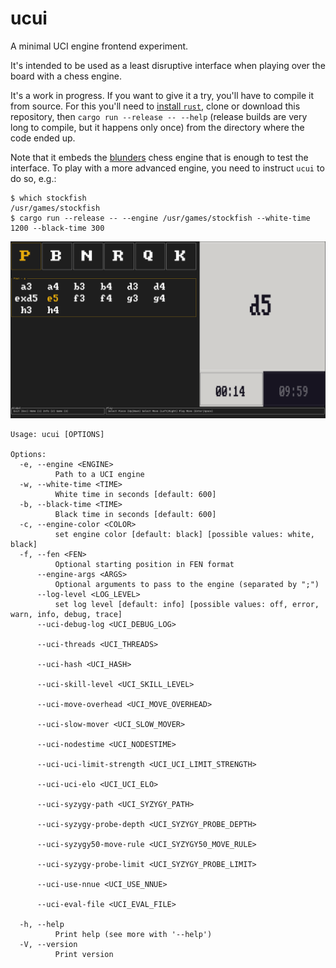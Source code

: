 # ucui

A minimal UCI engine frontend experiment.

It's intended to be used as a least disruptive interface when playing over the board with a chess engine.

It's a work in progress. If you want to give it a try, you'll have to compile it from source. For this you'll need to [install `rust`](https://www.rust-lang.org/tools/install), clone or download this repository, then `cargo run --release -- --help` (release builds are very long to compile, but it happens only once) from the directory where the code ended up.

Note that it embeds the [blunders](https://github.com/paulolemus/blunders/) chess engine that is enough to test the interface. To play with a more advanced engine, you need to instruct `ucui` to do so, e.g.:

```
$ which stockfish
/usr/games/stockfish
$ cargo run --release -- --engine /usr/games/stockfish --white-time 1200 --black-time 300
```

![](screenshot.png)

```
Usage: ucui [OPTIONS]

Options:
  -e, --engine <ENGINE>
          Path to a UCI engine
  -w, --white-time <TIME>
          White time in seconds [default: 600]
  -b, --black-time <TIME>
          Black time in seconds [default: 600]
  -c, --engine-color <COLOR>
          set engine color [default: black] [possible values: white, black]
  -f, --fen <FEN>
          Optional starting position in FEN format
      --engine-args <ARGS>
          Optional arguments to pass to the engine (separated by ";")
      --log-level <LOG_LEVEL>
          set log level [default: info] [possible values: off, error, warn, info, debug, trace]
      --uci-debug-log <UCI_DEBUG_LOG>

      --uci-threads <UCI_THREADS>

      --uci-hash <UCI_HASH>

      --uci-skill-level <UCI_SKILL_LEVEL>

      --uci-move-overhead <UCI_MOVE_OVERHEAD>

      --uci-slow-mover <UCI_SLOW_MOVER>

      --uci-nodestime <UCI_NODESTIME>

      --uci-uci-limit-strength <UCI_UCI_LIMIT_STRENGTH>

      --uci-uci-elo <UCI_UCI_ELO>

      --uci-syzygy-path <UCI_SYZYGY_PATH>

      --uci-syzygy-probe-depth <UCI_SYZYGY_PROBE_DEPTH>

      --uci-syzygy50-move-rule <UCI_SYZYGY50_MOVE_RULE>

      --uci-syzygy-probe-limit <UCI_SYZYGY_PROBE_LIMIT>

      --uci-use-nnue <UCI_USE_NNUE>

      --uci-eval-file <UCI_EVAL_FILE>

  -h, --help
          Print help (see more with '--help')
  -V, --version
          Print version
```
